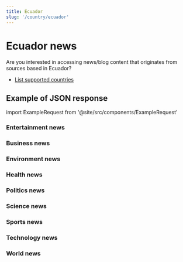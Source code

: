 ```yaml
---
title: Ecuador
slug: '/country/ecuador'
---
```


# Ecuador news

Are you interested in accessing news/blog content that originates from sources based in Ecuador?

- [List supported countries](/get-articles/countries)

## Example of JSON response

import ExampleRequest from '@site/src/components/ExampleRequest'

### Entertainment news
<ExampleRequest url="https://apitube.io/v1/news/articles?limit=2&category=news/Arts_and_Entertainment&language=ec"></ExampleRequest>

### Business news
<ExampleRequest url="https://apitube.io/v1/news/articles?limit=2&category=news/Business&language=ec"></ExampleRequest>

### Environment news
<ExampleRequest url="https://apitube.io/v1/news/articles?limit=2&category=news/Environment&language=ec"></ExampleRequest>

### Health news
<ExampleRequest url="https://apitube.io/v1/news/articles?limit=2&category=news/Health&language=ec"></ExampleRequest>

### Politics news
<ExampleRequest url="https://apitube.io/v1/news/articles?limit=2&category=news/Politics&language=ec"></ExampleRequest>

### Science news
<ExampleRequest url="https://apitube.io/v1/news/articles?limit=2&category=news/Science&language=ec"></ExampleRequest>

### Sports news
<ExampleRequest url="https://apitube.io/v1/news/articles?limit=2&category=news/Sports&language=ec"></ExampleRequest>

### Technology news
<ExampleRequest url="https://apitube.io/v1/news/articles?limit=2&category=news/Technology&language=ec"></ExampleRequest>

### World news
<ExampleRequest url="https://apitube.io/v1/news/articles?limit=2&category=news/World&language=ec"></ExampleRequest>
